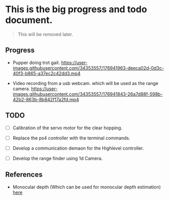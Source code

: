 # This is the big progress and todo document. 
>This will be removed later. 


## Progress

- Pupper doing trot gait.
https://user-images.githubusercontent.com/34353557/176941963-deeca02d-0d3c-40f3-b865-a37ec2c42dd3.mp4



- Video recording from a usb webcam. which will be used as the range camera.
https://user-images.githubusercontent.com/34353557/176941843-26a7d88f-598b-42b2-863b-8b842f17a2fd.mp4

## TODO

- [ ] Calibration of the servo motor for the clear hopping. 

- [ ] Replace the ps4 controller with the terminal commands.

- [ ] Develop a communication demaon for the Highlevel controller. 

- [ ] Develop the range finder using 1d Camera.


## References
- Monocular depth (Which can be used for monocular depth estimation) [here]() 





